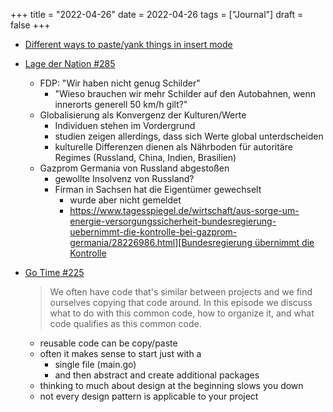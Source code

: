 +++
title = "2022-04-26"
date = 2022-04-26
tags = ["Journal"]
draft = false
+++

-   [Different ways to paste/yank things in insert mode](https://github.com/hlissner/doom-emacs/issues/3127%20in%20%5B%5BEmacs)

-   [Lage der Nation #285](https://lagedernation.org/podcast/ldn285-schilda-streit-um-tempolimit-ukraine-krieg-in-neuer-phase-kohle-boykott-der-eu-globaler-kulturkampf-gazprom-germania-osterpaket-fuer-energiewende-wahl-in-ungarn-impfpflicht-gescheitert/)
    -   FDP: "Wir haben nicht genug Schilder"
        -   "Wieso brauchen wir mehr Schilder auf den Autobahnen, wenn innerorts generell 50 km/h gilt?"
    -   Globalisierung als Konvergenz der Kulturen/Werte
        -   Individuen stehen im Vordergrund
        -   studien zeigen allerdings, dass sich Werte global unterdscheiden
        -   kulturelle Differenzen dienen als Nährboden für autoritäre Regimes (Russland, China, Indien, Brasilien)
    -   Gazprom Germania von Russland abgestoßen
        -   gewollte Insolvenz von Russland?
        -   Firman in Sachsen hat die Eigentümer gewechselt
            -   wurde aber nicht gemeldet
            -   [https://www.tagesspiegel.de/wirtschaft/aus-sorge-um-energie-versorgungssicherheit-bundesregierung-uebernimmt-die-kontrolle-bei-gazprom-germania/28226986.html][Bundesregierung übernimmt die Kontrolle](https://www.tagesspiegel.de/wirtschaft/aus-sorge-um-energie-versorgungssicherheit-bundesregierung-uebernimmt-die-kontrolle-bei-gazprom-germania/28226986.html%5D%5BBundesregierung%20%C3%BCbernimmt%20die%20Kontrolle)

-   [Go Time #225](https://changelog.com/gotime/225)

    > We often have code that's similar between projects and we find ourselves copying that code around. In this episode we discuss what to do with this common code, how to organize it, and what code qualifies as this common code.

    -   reusable code can be copy/paste
    -   often it makes sense to start just with a
        -   single file (main.go)
        -   and then abstract and create additional packages
    -   thinking to much about design at the beginning slows you down
    -   not every design pattern is applicable to your project